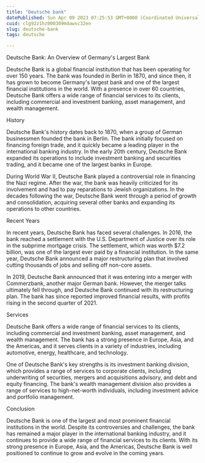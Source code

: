 ```yaml
---
title: "Deutsche bank"
datePublished: Sun Apr 09 2023 07:25:53 GMT+0000 (Coordinated Universal Time)
cuid: clg92z1hz000309mdawsc32en
slug: deutsche-bank
tags: deutsche

---
```


Deutsche Bank: An Overview of Germany's Largest Bank

Deutsche Bank is a global financial institution that has been operating for over 150 years. The bank was founded in Berlin in 1870, and since then, it has grown to become Germany's largest bank and one of the largest financial institutions in the world. With a presence in over 60 countries, Deutsche Bank offers a wide range of financial services to its clients, including commercial and investment banking, asset management, and wealth management.

History

Deutsche Bank's history dates back to 1870, when a group of German businessmen founded the bank in Berlin. The bank initially focused on financing foreign trade, and it quickly became a leading player in the international banking industry. In the early 20th century, Deutsche Bank expanded its operations to include investment banking and securities trading, and it became one of the largest banks in Europe.

During World War II, Deutsche Bank played a controversial role in financing the Nazi regime. After the war, the bank was heavily criticized for its involvement and had to pay reparations to Jewish organizations. In the decades following the war, Deutsche Bank went through a period of growth and consolidation, acquiring several other banks and expanding its operations to other countries.

Recent Years

In recent years, Deutsche Bank has faced several challenges. In 2016, the bank reached a settlement with the U.S. Department of Justice over its role in the subprime mortgage crisis. The settlement, which was worth $7.2 billion, was one of the largest ever paid by a financial institution. In the same year, Deutsche Bank announced a major restructuring plan that involved cutting thousands of jobs and selling off non-core assets.

In 2019, Deutsche Bank announced that it was entering into a merger with Commerzbank, another major German bank. However, the merger talks ultimately fell through, and Deutsche Bank continued with its restructuring plan. The bank has since reported improved financial results, with profits rising in the second quarter of 2021.

Services

Deutsche Bank offers a wide range of financial services to its clients, including commercial and investment banking, asset management, and wealth management. The bank has a strong presence in Europe, Asia, and the Americas, and it serves clients in a variety of industries, including automotive, energy, healthcare, and technology.

One of Deutsche Bank's key strengths is its investment banking division, which provides a range of services to corporate clients, including underwriting of securities, mergers and acquisitions advisory, and debt and equity financing. The bank's wealth management division also provides a range of services to high-net-worth individuals, including investment advice and portfolio management.

Conclusion

Deutsche Bank is one of the largest and most prominent financial institutions in the world. Despite its controversies and challenges, the bank has remained a major player in the international banking industry, and it continues to provide a wide range of financial services to its clients. With its strong presence in Europe, Asia, and the Americas, Deutsche Bank is well positioned to continue to grow and evolve in the coming years.